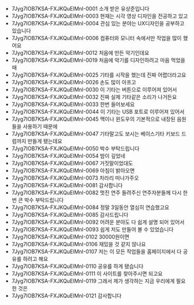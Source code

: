 - 7Jyg7IOB7KSA-FXJKQuElMnI-0001 소개 받은 유상준입니다
- 7Jyg7IOB7KSA-FXJKQuElMnI-0003 현재는 시각 영상 디자인을 전공하고 있고
- 7Jyg7IOB7KSA-FXJKQuElMnI-0004 관심 있는 분야는 UX디자인을 공부하고 있습니다
- 7Jyg7IOB7KSA-FXJKQuElMnI-0006 컴퓨터와 모니터 속에서만 작업을 많이 했어요
- 7Jyg7IOB7KSA-FXJKQuElMnI-0012 처음에 만든 악기인데요
- 7Jyg7IOB7KSA-FXJKQuElMnI-0019 처음에 악기를 디자인하려고 마음 먹었을 때
- 7Jyg7IOB7KSA-FXJKQuElMnI-0025 기타를 시작을 했는데 진짜 어렵더라고요
- 7Jyg7IOB7KSA-FXJKQuElMnI-0026 손도 많이 아프고
- 7Jyg7IOB7KSA-FXJKQuElMnI-0030 이 기타는 버튼으로 이루어져 있어서
- 7Jyg7IOB7KSA-FXJKQuElMnI-0032 진짜 실제 기타같은 소리가 나거든요
- 7Jyg7IOB7KSA-FXJKQuElMnI-0033 한번 들어보세요
- 7Jyg7IOB7KSA-FXJKQuElMnI-0044 이 기타는 USB 포트로 이루어져 있어서
- 7Jyg7IOB7KSA-FXJKQuElMnI-0045 맥이나 윈도우의 기본적으로 내장된 음원들을 사용하기 때문에
- 7Jyg7IOB7KSA-FXJKQuElMnI-0047 기타말고도 보시는 베이스기타 키보드 드럼까지 만들게 됐는데요
- 7Jyg7IOB7KSA-FXJKQuElMnI-0050 박수 부탁드립니다
- 7Jyg7IOB7KSA-FXJKQuElMnI-0054 밤이 깊었네
- 7Jyg7IOB7KSA-FXJKQuElMnI-0067 거짓말이었대도
- 7Jyg7IOB7KSA-FXJKQuElMnI-0069 아침이 밝아오면
- 7Jyg7IOB7KSA-FXJKQuElMnI-0073 차라리 떠나가주오
- 7Jyg7IOB7KSA-FXJKQuElMnI-0081 감사합니다
- 7Jyg7IOB7KSA-FXJKQuElMnI-0082 멋진 연주 들려주신 연주자분들께 다시 한번 큰 박수 부탁드립니다
- 7Jyg7IOB7KSA-FXJKQuElMnI-0084 정말 3일동안 열심히 연습했고요
- 7Jyg7IOB7KSA-FXJKQuElMnI-0085 감사드립니다
- 7Jyg7IOB7KSA-FXJKQuElMnI-0092 어려운 분야도 다 쉽게 설명 되어 있어서
- 7Jyg7IOB7KSA-FXJKQuElMnI-0093 쉽게 저도 만들어 볼 수 있었습니다
- 7Jyg7IOB7KSA-FXJKQuElMnI-0102 30000원이면
- 7Jyg7IOB7KSA-FXJKQuElMnI-0106 재밌을 것 같지 않나요
- 7Jyg7IOB7KSA-FXJKQuElMnI-0107 저는 이 모든 작업들을 홈페이지에서 다 공유를 하려고 해요
- 7Jyg7IOB7KSA-FXJKQuElMnI-0110 공유를 하게 됐습니다
- 7Jyg7IOB7KSA-FXJKQuElMnI-0111 이 사이트를 찾아주시면 되고요
- 7Jyg7IOB7KSA-FXJKQuElMnI-0119 그래서 제가 생각하는 지금 우리에게 필요한 것은
- 7Jyg7IOB7KSA-FXJKQuElMnI-0121 감사합니다
